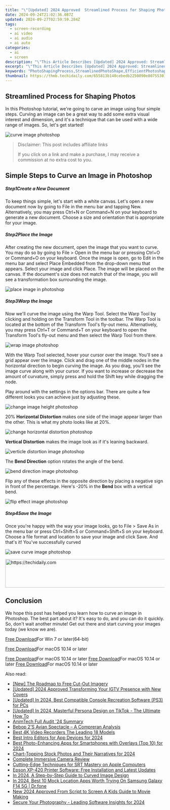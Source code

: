 ```yaml
---
title: "\"[Updated] 2024 Approved  Streamlined Process for Shaping Photos\""
date: 2024-09-24T21:02:36.087Z
updated: 2024-09-27T02:59:59.284Z
tags: 
  - screen-recording
  - ai video
  - ai audio
  - ai auto
categories: 
  - ai
  - screen
description: "\"This Article Describes [Updated] 2024 Approved: Streamlined Process for Shaping Photos\""
excerpt: "\"This Article Describes [Updated] 2024 Approved: Streamlined Process for Shaping Photos\""
keywords: "PhotoShapingProcess,StreamlinedPhotoShape,EfficientPhotoshaping,QuickPhotoshapingTips,SimplifiedPhotoForming,OptimizedPhotoEditing,EffectivePhotoMolding"
thumbnail: https://thmb.techidaily.com/655813b140cebedb2250090e80755301611474980aff8421c8d4c222923ee3bc.jpg
---
```


## Streamlined Process for Shaping Photos

In this Photoshop tutorial, we're going to carve an image using four simple steps. Curving an image can be a great way to add some extra visual interest and dimension, and it's a technique that can be used with a wide range of images. So, let's get started!

![curve image photoshop](https://images.wondershare.com/filmora/article-images/2022/09/curve-image-photoshop.jpg)

>  Disclaimer: This post includes affiliate links
>
>  If you click on a link and make a purchase, I may receive a commission at no extra cost to you.
>

## Simple Steps to Curve an Image in Photoshop

##### Step1Create a New Document

To keep things simple, let's start with a white canvas. Let's open a new document now by going to File in the menu bar and tapping New. Alternatively, you may press Ctrl+N or Command+N on your keyboard to generate a new document. Choose a size and orientation that is appropriate for your image.

##### Step2Place the Image

After creating the new document, open the image that you want to curve. You may do so by going to File > Open in the menu bar or pressing Ctrl+O or Command+O on your keyboard. Once the image is open, go to Edit in the menu bar and select Place Embedded from the drop-down menu that appears. Select your image and click Place. The image will be placed on the canvas. If the document's size does not match that of the image, you will see a transformation box surrounding the image.

![place image in photoshop](https://images.wondershare.com/filmora/article-images/2022/09/place-image-in-photoshop.jpg)

##### Step3Warp the Image

Now we'll curve the image using the Warp Tool. Select the Warp Tool by clicking and holding on the Transform Tool in the toolbar. The Warp Tool is located at the bottom of the Transform Tool's fly-out menu. Alternatively, you may press Ctrl+T or Command+T on your keyboard to open the Transform Tool's fly-out menu and then select the Warp Tool from there.

![wrap image photoshop](https://images.wondershare.com/filmora/article-images/2022/09/wrap-image-photoshop.jpg)

With the Warp Tool selected, hover your cursor over the image. You'll see a grid appear over the image. Click and drag one of the middle nodes in the horizontal direction to begin curving the image. As you drag, you'll see the image curve along with your cursor. If you want to increase or decrease the amount of curvature, simply press and hold the Shift key while dragging the node.

Play around with the settings in the options bar. There are quite a few different looks you can achieve just by adjusting these.

![change image height photoshop](https://images.wondershare.com/filmora/article-images/2022/09/change-image-height-photoshop.jpg)

20% **Horizontal Distortion** makes one side of the image appear larger than the other. This is what my photo looks like at 20%.

![change horizontal distortion photoshop](https://images.wondershare.com/filmora/article-images/2022/09/change-horizontal-distortion-photoshop.jpg)

**Vertical Distortion** makes the image look as if it's leaning backward.

![verticle distortion image photoshop](https://images.wondershare.com/filmora/article-images/2022/09/verticle-distortion-image-photoshop.jpg)

The **Bend Direction** option rotates the angle of the bend.

![bend direction image photoshop](https://images.wondershare.com/filmora/article-images/2022/09/bend-direction-image-photoshop.jpg)

Flip any of these effects in the opposite direction by placing a negative sign in front of the percentage. Here's -20% in the **Bend** box with a vertical bend.

![flip effect image photoshop](https://images.wondershare.com/filmora/article-images/2022/09/flip-effect-image-photoshop.jpg)

##### Step4Save the Image

Once you're happy with the way your image looks, go to File > Save As in the menu bar or press Ctrl+Shift+S or Command+Shift+S on your keyboard. Choose a file format and location to save your image and click Save. And that's it! You've successfully curved

![save curve image photoshop](https://images.wondershare.com/filmora/article-images/2022/09/save-curve-image-photoshop.jpg)

<!-- affiliate ads begin -->
<a href="https://appsumo.8odi.net/c/5597632/2144274/7443" target="_top" id="2144274">
  <img src="//a.impactradius-go.com/display-ad/7443-2144274" border="0" alt="https://techidaily.com" width="600" height="90"/>
</a>
<img height="0" width="0" src="https://appsumo.8odi.net/i/5597632/2144274/7443" style="position:absolute;visibility:hidden;" border="0" />
<!-- affiliate ads end -->

## Conclusion

We hope this post has helped you learn how to curve an image in Photoshop. The best part about it? It's easy to do, and you can do it quickly. So, don't wait another minute! Get out there and start curving your images today (we know we are).

[Free Download](https://tools.techidaily.com/wondershare/filmora/download/)For Win 7 or later(64-bit)

[Free Download](https://tools.techidaily.com/wondershare/filmora/download/)For macOS 10.14 or later

[Free Download](https://tools.techidaily.com/wondershare/filmora/download/)For macOS 10.14 or later [Free Download](https://tools.techidaily.com/wondershare/filmora/download/)For macOS 10.14 or later [Free Download](https://tools.techidaily.com/wondershare/filmora/download/)For macOS 10.14 or later

<ins class="adsbygoogle"
     style="display:block"
     data-ad-format="autorelaxed"
     data-ad-client="ca-pub-7571918770474297"
     data-ad-slot="1223367746"></ins>

<ins class="adsbygoogle"
     style="display:block"
     data-ad-format="autorelaxed"
     data-ad-client="ca-pub-7571918770474297"
     data-ad-slot="1223367746"></ins>



<ins class="adsbygoogle"
     style="display:block"
     data-ad-client="ca-pub-7571918770474297"
     data-ad-slot="8358498916"
     data-ad-format="auto"
     data-full-width-responsive="true"></ins>


<span class="atpl-alsoreadstyle">Also read:</span>
<div><ul>
<li><a href="https://some-guidance.techidaily.com/new-the-roadmap-to-free-cut-out-imagery/"><u>[New] The Roadmap to Free Cut-Out Imagery</u></a></li>
<li><a href="https://instagram-video-recordings.techidaily.com/updated-2024-approved-transforming-your-igtv-presence-with-new-covers/"><u>[Updated] 2024 Approved Transforming Your IGTV Presence with New Covers</u></a></li>
<li><a href="https://screen-mirroring-recording.techidaily.com/updated-in-2024-best-compatible-console-recreation-software-ps3-for-pcs/"><u>[Updated] In 2024, Best Compatible Console Recreation Software (PS3) for PCs</u></a></li>
<li><a href="https://tiktok-clips.techidaily.com/updated-in-2024-masterful-persona-design-on-tiktok-the-ultimate-how-to/"><u>[Updated] In 2024, Masterful Persona Design on TikTok - The Ultimate How To</u></a></li>
<li><a href="https://fox-friendly.techidaily.com/animtech-full-audit-24-summary/"><u>AnimTech Full Audit '24 Summary</u></a></li>
<li><a href="https://fox-friendly.techidaily.com/bebop-2s-avian-spectacle-a-compreran-analysis/"><u>Bebop 2'S Avian Spectacle – A Compreran Analysis</u></a></li>
<li><a href="https://fox-friendly.techidaily.com/best-4k-video-recorders-the-leading-18-models/"><u>Best 4K Video Recorders The Leading 18 Models</u></a></li>
<li><a href="https://fox-friendly.techidaily.com/best-intro-editors-for-app-devices-for-2024/"><u>Best Intro Editors for App Devices for 2024</u></a></li>
<li><a href="https://fox-friendly.techidaily.com/best-photo-enhancing-apps-for-smartphones-with-overlays-top-10-for-2024/"><u>Best Photo-Enhancing Apps for Smartphones with Overlays (Top 10) for 2024</u></a></li>
<li><a href="https://fox-friendly.techidaily.com/chart-topping-stock-photos-and-their-narratives-for-2024/"><u>Chart-Topping Stock Photos and Their Narratives for 2024</u></a></li>
<li><a href="https://fox-friendly.techidaily.com/complete-immersive-camera-review/"><u>Complete Immersive Camera Review</u></a></li>
<li><a href="https://fox-friendly.techidaily.com/cutting-edge-techniques-for-srt-mastery-on-apple-computers/"><u>Cutting-Edge Techniques for SRT Mastery on Apple Computers</u></a></li>
<li><a href="https://win-amazing.techidaily.com/epson-xp-420-printer-software-free-installation-and-latest-updates/"><u>Epson XP-420 Printer Software: Free Installation and Latest Updates</u></a></li>
<li><a href="https://extra-lessons.techidaily.com/in-2024-a-step-by-step-guide-to-curved-image-design/"><u>In 2024, A Step-by-Step Guide to Curved Image Design</u></a></li>
<li><a href="https://change-location.techidaily.com/in-2024-best-10-mock-location-apps-worth-trying-on-samsung-galaxy-f14-5g-drfone-by-drfone-virtual-android/"><u>In 2024, Best 10 Mock Location Apps Worth Trying On Samsung Galaxy F14 5G | Dr.fone</u></a></li>
<li><a href="https://ai-video-tools.techidaily.com/new-2024-approved-from-script-to-screen-a-kids-guide-to-movie-making/"><u>New 2024 Approved From Script to Screen A Kids Guide to Movie Making</u></a></li>
<li><a href="https://fox-access.techidaily.com/secure-your-photography-leading-software-insights-for-2024/"><u>Secure Your Photography - Leading Software Insights for 2024</u></a></li>
</ul></div>

